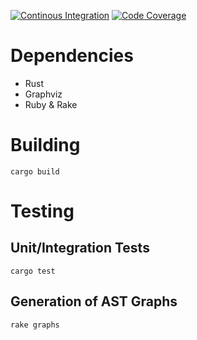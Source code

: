 [![Continous Integration](https://github.com/reitermarkus/compiler-construction/workflows/CI/badge.svg)](https://github.com/reitermarkus/compiler-construction/actions?query=workflow%3ACI)
[![Code Coverage](https://codecov.io/gh/reitermarkus/compiler-construction/branch/master/graph/badge.svg)](https://codecov.io/gh/reitermarkus/compiler-construction)


# Dependencies

- Rust
- Graphviz
- Ruby & Rake


# Building

```
cargo build
```


# Testing

## Unit/Integration Tests

```
cargo test
```

## Generation of AST Graphs

```
rake graphs
```

